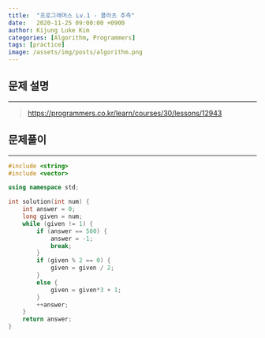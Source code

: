 ```yaml
---
title:  "프로그래머스 Lv.1 - 콜라츠 추측"
date:   2020-11-25 09:00:00 +0900
author: Kijung Luke Kim
categories: [Algorithm, Programmers]
tags: [practice]
image: /assets/img/posts/algorithm.png
---
```


## 문제 설명
---

> https://programmers.co.kr/learn/courses/30/lessons/12943

## 문제풀이
---

```cpp
#include <string>
#include <vector>

using namespace std;

int solution(int num) {
    int answer = 0;
    long given = num;
    while (given != 1) {
        if (answer == 500) {
            answer = -1;
            break;
        }
        if (given % 2 == 0) {
            given = given / 2;
        }
        else {
            given = given*3 + 1;
        }
        ++answer;
    }
    return answer;
}
```
